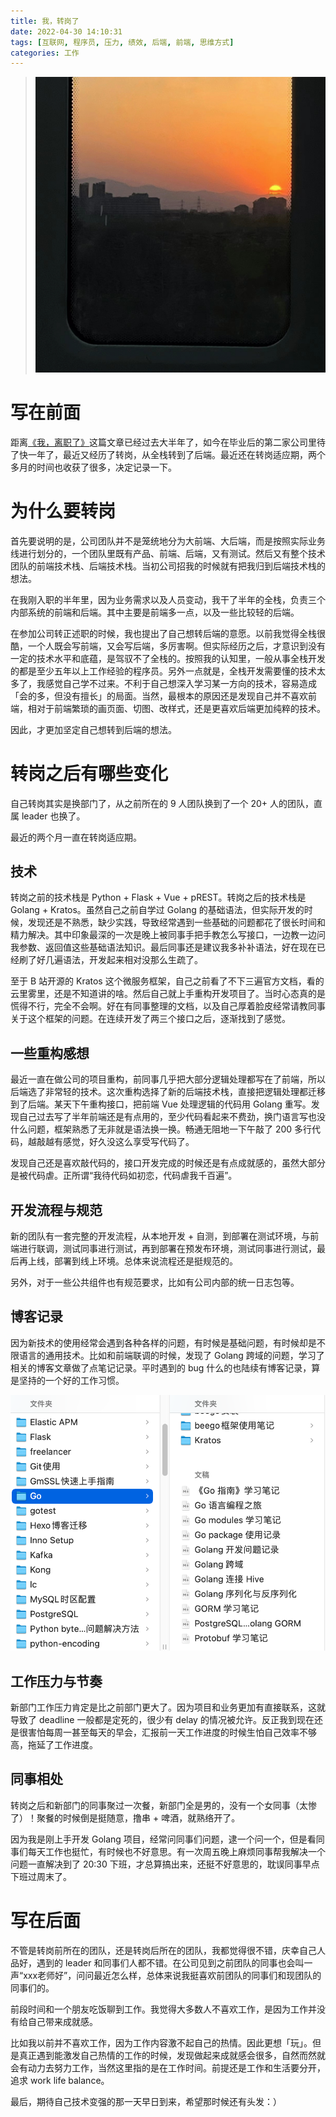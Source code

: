 ```yaml
---
title: 我，转岗了
date: 2022-04-30 14:10:31
tags: [互联网, 程序员, 压力, 绩效, 后端, 前端, 思维方式]
categories: 工作
---
```


> ![WechatIMG473](https://raw.githubusercontent.com/Wonz5130/My-Private-ImgHost/master/img/WechatIMG473.jpeg)

<!--more-->

# 写在前面

距离[《我，离职了》](https://wonz.wang/2021/07/21/53-resign/)这篇文章已经过去大半年了，如今在毕业后的第二家公司里待了快一年了，最近又经历了转岗，从全栈转到了后端。最近还在转岗适应期，两个多月的时间也收获了很多，决定记录一下。

# 为什么要转岗

首先要说明的是，公司团队并不是笼统地分为大前端、大后端，而是按照实际业务线进行划分的，一个团队里既有产品、前端、后端，又有测试。然后又有整个技术团队的前端技术栈、后端技术栈。当初公司招我的时候就有把我归到后端技术栈的想法。

在我刚入职的半年里，因为业务需求以及人员变动，我干了半年的全栈，负责三个内部系统的前端和后端。其中主要是前端多一点，以及一些比较轻的后端。

在参加公司转正述职的时候，我也提出了自己想转后端的意愿。以前我觉得全栈很酷，一个人既会写前端，又会写后端，多厉害啊。但实际经历之后，才意识到没有一定的技术水平和底蕴，是驾驭不了全栈的。按照我的认知里，一般从事全栈开发的都是至少五年以上工作经验的程序员。另外一点就是，全栈开发需要懂的技术太多了，我感觉自己学不过来。不利于自己想深入学习某一方向的技术，容易造成「会的多，但没有擅长」的局面。当然，最根本的原因还是发现自己并不喜欢前端，相对于前端繁琐的画页面、切图、改样式，还是更喜欢后端更加纯粹的技术。

因此，才更加坚定自己想转到后端的想法。

# 转岗之后有哪些变化

自己转岗其实是换部门了，从之前所在的 9 人团队换到了一个 20+ 人的团队，直属 leader 也换了。

最近的两个月一直在转岗适应期。

## 技术

转岗之前的技术栈是 Python + Flask + Vue + pREST。转岗之后的技术栈是 Golang + Kratos。虽然自己之前自学过 Golang 的基础语法，但实际开发的时候，发现还是不熟悉，缺少实践，导致经常遇到一些基础的问题都花了很长时间和精力解决。其中印象最深的一次是晚上被同事手把手教怎么写接口，一边教一边问我参数、返回值这些基础语法知识。最后同事还是建议我多补补语法，好在现在已经刷了好几遍语法，开发起来相对没那么生疏了。

至于 B 站开源的 Kratos 这个微服务框架，自己之前看了不下三遍官方文档，看的云里雾里，还是不知道讲的啥。然后自己就上手重构开发项目了。当时心态真的是慌得不行，完全不会啊。好在有同事整理的文档，以及自己厚着脸皮经常请教同事关于这个框架的问题。在连续开发了两三个接口之后，逐渐找到了感觉。

## 一些重构感想

最近一直在做公司的项目重构，前同事几乎把大部分逻辑处理都写在了前端，所以后端选了非常轻的技术。这次重构选择了新的后端技术栈，直接把逻辑处理都迁移到了后端。某天下午重构接口，把前端 Vue 处理逻辑的代码用 Golang 重写。发现自己过去写了半年前端还是有点用的，至少代码看起来不费劲，换门语言写也没什么问题，框架熟悉了无非就是语法换一换。畅通无阻地一下午敲了 200 多行代码，越敲越有感觉，好久没这么享受写代码了。

发现自己还是喜欢敲代码的，接口开发完成的时候还是有点成就感的，虽然大部分是被代码虐。正所谓“我待代码如初恋，代码虐我千百遍”。

## 开发流程与规范

新的团队有一套完整的开发流程，从本地开发 + 自测，到部署在测试环境，与前端进行联调，测试同事进行测试，再到部署在预发布环境，测试同事进行测试，最后再上线，部署到线上环境。总体来说流程还是挺规范的。

另外，对于一些公共组件也有规范要求，比如有公司内部的统一日志包等。

## 博客记录

因为新技术的使用经常会遇到各种各样的问题，有时候是基础问题，有时候却是不限语言的通用技术。比如和前端联调的时候，发现了 Golang 跨域的问题，学习了相关的博客文章做了点笔记记录。平时遇到的 bug 什么的也陆续有博客记录，算是坚持的一个好的工作习惯。

![](https://raw.githubusercontent.com/Wonz5130/My-Private-ImgHost/master/img/image-20220430164957258-20220504004803271.png)

## 工作压力与节奏

新部门工作压力肯定是比之前部门更大了。因为项目和业务更加有直接联系，这就导致了 deadline 一般都是定死的，很少有 delay 的情况被允许。反正我到现在还是很害怕每周一甚至每天的早会，汇报前一天工作进度的时候生怕自己效率不够高，拖延了工作进度。

## 同事相处

转岗之后和新部门的同事聚过一次餐，新部门全是男的，没有一个女同事（太惨了）！聚餐的时候倒是挺随意，撸串 + 啤酒，就熟络开了。

因为我是刚上手开发 Golang 项目，经常问同事们问题，逮一个问一个，但是看同事们每天工作也挺忙，有时候也不好意思。有一次周五晚上麻烦同事帮我解决一个问题一直解决到了 20:30 下班，才总算搞出来，还挺不好意思的，耽误同事早点下班过周末了。

# 写在后面

不管是转岗前所在的团队，还是转岗后所在的团队，我都觉得很不错，庆幸自己人品好，遇到的 leader 和同事们人都不错。在公司见到之前团队的同事也会叫一声“xxx老师好”，问问最近怎么样，总体来说我挺喜欢前团队的同事们和现团队的同事们的。

前段时间和一个朋友吃饭聊到工作。我觉得大多数人不喜欢工作，是因为工作并没有给自己带来成就感。

比如我以前并不喜欢工作，因为工作内容激不起自己的热情。因此更想「玩」。但是真正遇到能激发自己热情的工作的时候，发现做起来成就感会很多，自然而然就会有动力去努力工作，当然这里指的是在工作时间。前提还是工作和生活要分开，追求 work life balance。

最后，期待自己技术变强的那一天早日到来，希望那时候还有头发：）
